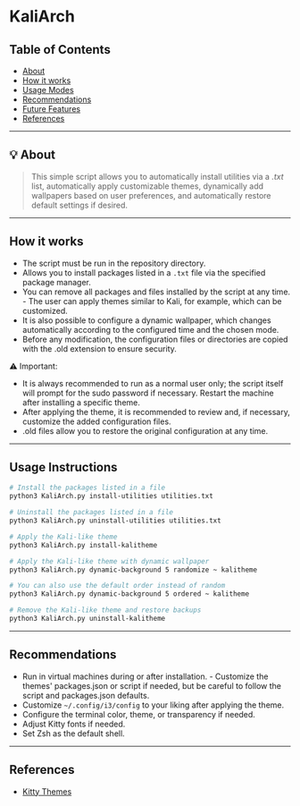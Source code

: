 # KaliArch

## Table of Contents
* [About](#-about)
* [How it works](#how-it-works)
* [Usage Modes](#usage-modes)
* [Recommendations](#recommendations)
* [Future Features](#future-features)
* [References](#references)

---

## 💡 About
> This simple script allows you to automatically install utilities via a *.txt* list, automatically apply customizable themes, dynamically add wallpapers based on user preferences, and automatically restore default settings if desired.

---

## How it works
- The script must be run in the repository directory.
- Allows you to install packages listed in a `.txt` file via the specified package manager.
- You can remove all packages and files installed by the script at any time. - The user can apply themes similar to Kali, for example, which can be customized.
- It is also possible to configure a dynamic wallpaper, which changes automatically according to the configured time and the chosen mode.
- Before any modification, the configuration files or directories are copied with the .old extension to ensure security.

⚠️ Important:
- It is always recommended to run as a normal user only; the script itself will prompt for the sudo password if necessary. Restart the machine after installing a specific theme.
- After applying the theme, it is recommended to review and, if necessary, customize the added configuration files.
- .old files allow you to restore the original configuration at any time.

---

## Usage Instructions

```bash
# Install the packages listed in a file
python3 KaliArch.py ​​install-utilities utilities.txt

# Uninstall the packages listed in a file
python3 KaliArch.py ​​uninstall-utilities utilities.txt

# Apply the Kali-like theme
python3 KaliArch.py ​​install-kalitheme

# Apply the Kali-like theme with dynamic wallpaper
python3 KaliArch.py ​​dynamic-background 5 randomize ~ kalitheme

# You can also use the default order instead of random
python3 KaliArch.py ​​dynamic-background 5 ordered ~ kalitheme

# Remove the Kali-like theme and restore backups
python3 KaliArch.py ​​uninstall-kalitheme
```
---

## Recommendations
- Run in virtual machines during or after installation. - Customize the themes' packages.json or script if needed, but be careful to follow the script and packages.json defaults.
- Customize `~/.config/i3/config` to your liking after applying the theme.
- Configure the terminal color, theme, or transparency if needed.
- Adjust Kitty fonts if needed.
- Set Zsh as the default shell.

---

## References
- [Kitty Themes](https://github.com/dexpota/kitty-themes)

